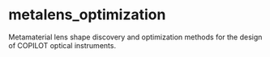 # metalens_optimization
Metamaterial lens shape discovery and optimization methods for the design of COPILOT optical instruments.
